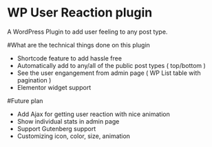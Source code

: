 # WP User Reaction plugin
A WordPress Plugin to add user feeling to any post type.

#What are the technical things done on this plugin
- Shortcode feature to add hassle free
- Automatically add to any/all of the public post types ( top/bottom )
- See the user engangement from admin page ( WP List table with pagination )
- Elementor widget support

#Future plan
- Add Ajax for getting user reaction with nice animation
- Show individual stats in admin page
- Support Gutenberg support
- Customizing icon, color, size, animation
